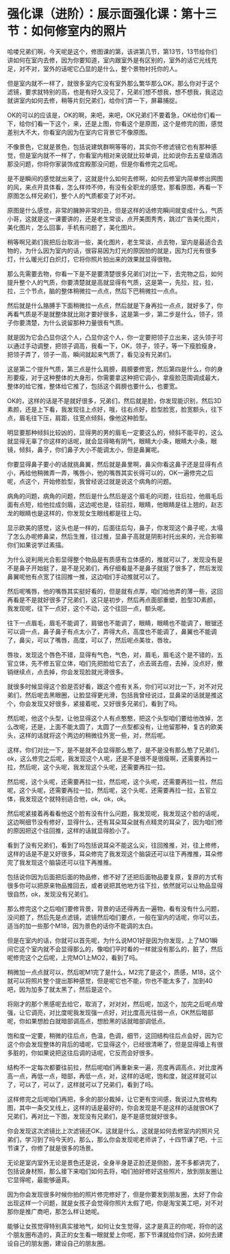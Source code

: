 # 强化课（进阶）：展示面强化课：第十三节：如何修室内的照片

哈喽兄弟们啊，今天呢是这个，修图课的第，该讲第几节，第13节，13节给你们讲如何在室内去修，因为你要知道，室内跟室外是有区别的，室外的话它光线充足，对不对，室外的话呢它凸显的是什么，整个景物衬托你的人。

但是室内就不一样了，就很多室内它没有室外那么繁华那么OK，那么你对于这个滤镜，要求就特别的高，也是有好久没见了，兄弟们想不想我，想不想我，我这边就讲室内如何去修，稍等片刻兄弟们，给你们弄一下，屏幕捕捉。

OK的可以的应该是，OK的啊，来吧，来吧，OK兄弟们不要着急，OK给你们看一下，给你们看一下这个，来，还是上图，你看这个是原图，这个是修完的图，感觉差别大不大，你看室内因为在室内它背景它不像原图。

不像景色，它就是景色，包括说建筑群啊等等的，其实你不修滤镜它也有那种感觉，但是室内就不一样了，你看室内相对来说就比较单调，比如说你去五星级酒店那没问题，你将你家装饰成宫殿那没问题，但是你看修完之后呢。

是不是瞬间的感觉就出来了，这就是什么如何去修啊，如何去修室内简单修出网图的风，来点开具体看，怎么样帅不帅，有没有全职龙的感觉，那看原图，再看一下原图怎么样兄弟们，整个人的气质都变了对不对。

原图是什么感觉，非常的臃肿非常的丑，但是这样的话修完瞬间就变成什么，气质小哥，这就是这一课要讲的，还是老生常谈，点开美图秀秀，跳过广告美化图片，美化图片，怎么回事，手机有问题了，美化图片。

稍等啊兄弟们我把后台取消一些，美化图片，老生常谈，点去物，室内是最适合去物的，为什么因为室内的话，很容易因为灯光的原因拍的就是，因为灯光有很多灯，什么暖光灯白炽灯，它将你照片拍出来的效果就显得很物。

那么先需要去物，你看一下是不是要清楚很多兄弟们对比一下，去完物之后，如何提升整个人的气质，你要清楚就是高就显得有气质，这是第一，先拉，拉，拉，拉，三个节点，脑的整体稍微拉一点点，然后下巴稍微拉一点点。

然后就是什么胳膊手下面稍微拉一点点，然后就是下身再拉一点点，就好多了，你再看气质是不是就整体就比刚才要好很多，这是第一步，第二步是什么，领子，领子你要清楚，为什么说留那种力量很有气质。

就是因为它会凸显你这个人，凸显你这个人，你一定要把领子立出来，这头领子可以通过手动调整，把领子调高，我看一下，OK，领子，领子，等一下瘦脸瘦身，把领子弄了，领子一高，瞬间就起来气质了，看见没有兄弟们。

这是第二个提升气质，第三点是什么肩膀，肩膀要修宽，然后第四是什么，你的身形要瘦，对于这种整体的大身形，你需要拿这种把它调小，拿瘦脸范围调成最大，整体的给它推，整体给它推了，包括这个肩膀也要什么，也要宽。

OK的，这样的话是不是就好很多，兄弟们，然后就是脸，你发现能识别，然后3D素颜，还是上下看，我发现往上点好，哦，往右点好，脸型脸宽，脸宽额头，往下点，眉毛往下压，肩距，往宽点倾斜，像他这种脸型。

明显要那种倾斜比较凶的，显得男的男的眉毛一定要这么的，倾斜不能平的，这么就显得无辜了你这样的话呢，就会显得略有阴气，眼睛大小条，眼睛大小条，眼镜，倾斜，鼻子，你们鼻子大小不能调太小，但是鼻翼呢。

你要显得鼻子要小的话就挑鼻翼，然后就是鼻里啊，鼻尖你看这鼻子还是显得有点小，再给他稍微弄一弄，嘴唇小，他的嘴唇其实长得可以的，OK一遍修完之后呢，点这个，开始修脸型，我曾经说过就是说这个病角的问题。

病角的问题，病角的问题，然后是什么然后是这个眉毛的问题，往后拉，他眉毛后面有点短，给他拉成剑眉，这边呢也是，往前拉，眼睛，他眼睛是往上翘的，赵志龙的眼睛也是这样的，你发现女生眼线都是往上勾。

显示欧美的感觉，这头也是一样的，后面往后勾，鼻子，你发现这个鼻子呢，太塌了怎么办呢修鼻梁，然后生推，往过推，显鼻子高就是阴影衬托出来的，光合影嘛你们如果说学过素描。

为什么说利用光合影显得整个物品是有质感有立体感的，推就可以了，发现没有是不是鼻子开始挺了，是不是兄弟们，再仔细看是不是鼻子就挺了很多了，然后发现鼻翼呢他有点宽了往回推一推，这边咱们手动推就可以了。

然后呢嘴唇，他的嘴唇其实挺好看的，但是就有点厚，咱们给他弄的薄一些，这回再看是不是就好很多了兄弟们，这只是初步，然后再点面部重塑，脸型3D素颜，我发现呢，往下一点好，这个不动，这个往回一点，额头呢。

往下一点眉毛，眉毛不能调了，肩锯也不能调了，眼睛，眼睛也不能调了，眼锯还可以调一点，鼻子鼻子有点太小了，弄得大点，高度也不能调了，鼻翼也不能调了，鼻尖，可以了嘴唇，高度，可以了，然后呢点美妆，唇妆。

唇妆，发现这个唇色不错，显得有气色，气色，对，眉毛，眉毛这个是不错的，五官立体，先不修五官立体，咱们先把脸给它去了，点去斑去痘，去掉，没点好，撤销继续点，点去掉，你会发现脸就光滑很多。

就很多时候显得这个脸是否好看，跟这个痘有关系，你们可以对比一下，对不对兄弟们，然后呢去黑眼圈，让脸显得更光滑，包括我曾经说过，显鼻梁的话就是推这个，你会发现又好很多，紧接着呢，又好很多兄弟们，看到了吗。

然后呢，他这个头型，让他显得这个人有点憨憨，把这个头型咱们要给他改掉，怎么改呢，还是，上面不能太圆了，太圆了一点型都没有，让他留那种，复古的欧美头，这样的话就将这个两边的稍微往外宽一些，对，然后呢。

这样，你们对比一下，是不是就不会显得那么憨了，是不是没有那么憨了兄弟们，ok，这么修完之后呢，我发现这个人呢，还是不是很不是很瘦啊，还需要再拉一拉，然后呢，这个头呢，我发现这个头呢，还需要再拉一拉。

然后呢，这个头呢，还需要再拉一拉，然后呢，这个头呢，还需要再拉一拉，然后呢，这个头呢，还需要再拉一拉，然后呢，这个头呢，还需要再拉一拉，五官立体，我发现这个就特别适合他，ok，ok，ok。

然后呢紧接着再看看他这个脸有没有什么问题，我发现呢，我发现这个脸的话呢，这边啊细节没有修好，显得什么，还有耳朵耳朵就有点精灵的耳朵了，因为咱们修的原因把这个往回推，这样的话就显得脸小了。

看到了没有兄弟们，看到了吗包括说耳朵不能这么尖，往回推推，对，往上修修，这样的话是不是又好很多，耳朵修完了我发现这个脑袋还可以往下再推推，耳朵修完了我发现这个脑袋还可以往下再推推。

包括说你因为后面把后面的物品修，修不好了还把后面物品要复原，复原的方式有很多你可以把原来物品推回去，或者说把其他地方往下拉，依然就可以让物品显得很自然，ok，发现没有兄弟们。

那么修完这个之后咱们要修背景，背景的话还得再去一遍物，看有没有什么问题，没问题了，然后先是点滤镜，滤镜然后咱们要点，一般在室内的话呢，你可以去，适当的加一些那个M18，因为景色的话你不能调的太白。

但是在室内的话，你就可以首先呢，为什么说MO1好是因为你发现，上了MO1瞬间它这个室内就不会显得那么的，像咱们平时看的一样就没有那么的，脏了，然后呢修完这个之后呢，上完MO1上MO2，看到了吗。

稍微加一点点就可以，然后呢M1完了是什么，M2完了是这个，质感，M18，这个就可以将照片整个提出那种感觉，但是呢它也不能，你也不能太多了，加到40吧，因为加多了就太黑了，然后是这个。

将刚才的那个黑感呢去给它，取消了，对对对，然后呢，加这个，加完之后呢点增强，让它调亮，对比度呢我发现强一点好，对比度高光往弱一点，OK然后暗部呢，你如果想脸白就暗部调高点，想脸黑的话就暗部调低点。

饱和度一定要，稍微的往后点，色温，色调，细节，这回结构往后点会好，因为它这个你会发现整体的背后的墙呢，它显得这个，已经很清晰了，但是显得墙上有很多脏的，你如果说把这往后调的话呢，它反而会好很多。

结构不一定每次都要往前拉，然后呢咱们再重新来一遍，亮度再调高点，对比度再高一点，再低一点，暗部，再低一点，对，这样的话呢，饱和度，就这样就可以了，可以了，可以了，这样就可以了兄弟们，看到了吗。

这样修完之后呢咱们再把，多余的部分裁掉，让它更有空间感，我说过九宫格构图，其中一条交叉线上，这样的话是最好的，你会发现是不是这样的话就很OK了兄弟们，再对比一下图，发现没有兄弟们，是不是感觉就好很多。

你会发现这次滤镜比上次滤镜还OK，这就是什么，这就是如何去修室内的照片兄弟们，学习到了吗今天的，那么，那么你会发现呢老师讲了，十四节课了吧，十三节课了，你修了就是很多的场景。

无论是室内室外无论是景色还是说，全身半身是正脸还是侧脸，差不多都讲完了，包括说身材照，那么接下来咱们如何去将，咱们拍好修好这些照片，放到朋友圈让它显得呢，最能够逼真。

因为你会发现很多时候你拍的照片修完修好了，但是你要发到朋友圈，太好了你会出现这样一个问题，就是女孩子会觉得你照片太假了吧，你是淘宝美工吧，对不对那你是推广商吧，那怎么样让她呢。

能够让女孩觉得特别真实接地气，如何让女生觉得，这才是真正的你呢，将你的这个朋友圈布造的，真正的女生看一眼就爱上你呢，那下节课就给你们讲，如何去建设自己的朋友圈，建设自己的朋友圈。

